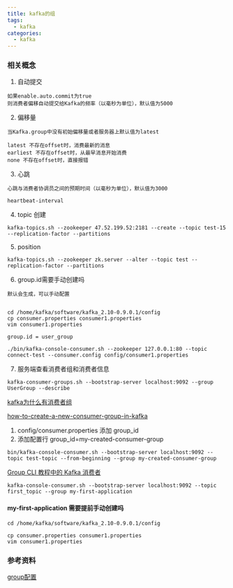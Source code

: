 ```yaml
---
title: kafka的组
tags:
  - kafka
categories:
  - kafka
---
```


### 相关概念

1. 自动提交

```
如果enable.auto.commit为true
则消费者偏移自动提交给Kafka的频率（以毫秒为单位），默认值为5000
```

2. 偏移量

```
当Kafka.group中没有初始偏移量或者服务器上默认值为latest

latest 不存在offset时，消费最新的消息
earliest 不存在offset时，从最早消息开始消费
none 不存在offset时，直接报错
```

3. 心跳

```
心跳与消费者协调员之间的预期时间（以毫秒为单位），默认值为3000

heartbeat-interval
```

4. topic 创建
```
kafka-topics.sh --zookeeper 47.52.199.52:2181 --create --topic test-15 --replication-factor --partitions
```

5. position
```
kafka-topics.sh --zookeeper zk.server --alter --topic test --replication-factor --partitions
```

6. group.id需要手动创建吗

```
默认会生成，可以手动配置


cd /home/kafka/software/kafka_2.10-0.9.0.1/config
cp consumer.properties consumer1.properties
vim consumer1.properties

group.id = user_group
```
```
./bin/kafka-console-consumer.sh --zookeeper 127.0.0.1:80 --topic connect-test --consumer.config config/consumer1.properties
```

7. 服务端查看消费者组和消费者信息
```
kafka-consumer-groups.sh --bootstrap-server localhost:9092 --group UserGroup --describe
```

[kafka为什么有消费者组](https://cloud.tencent.com/developer/article/1540509)

[how-to-create-a-new-consumer-group-in-kafka](https://stackoverflow.com/questions/61770993/how-to-create-a-new-consumer-group-in-kafka)

1. config/consumer.properties 添加 group_id
2. 添加配置行 group_id=my-created-consumer-group
```
bin/kafka-console-consumer.sh --bootstrap-server localhost:9092 --topic test-topic --from-beginning --group my-created-consumer-group
```

[Group CLI 教程中的 Kafka 消费者](https://www.conduktor.io/kafka/kafka-consumers-in-group-cli-tutorial)

```
kafka-console-consumer.sh --bootstrap-server localhost:9092 --topic first_topic --group my-first-application 
```

#### my-first-application 需要提前手动创建吗

```
cd /home/kafka/software/kafka_2.10-0.9.0.1/config

cp consumer.properties consumer1.properties
vim consumer1.properties
```

### 参考资料

[group配置](https://www.csdn.net/tags/MtjaQg0sODkzNjEtYmxvZwO0O0OO0O0O.html)